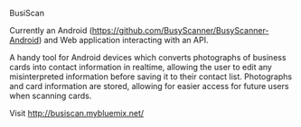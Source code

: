 BusiScan

Currently an Android (https://github.com/BusyScanner/BusyScanner-Android) and Web application interacting with an API. 

A handy tool for Android devices which converts photographs of business cards into contact information in realtime, allowing the user to edit any misinterpreted information before saving it to their contact list. Photographs and card information are stored, allowing for easier access for future users when scanning cards.

Visit http://busiscan.mybluemix.net/ 